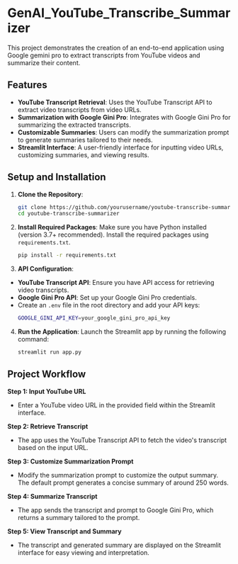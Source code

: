 # GenAI_YouTube_Transcribe_Summarizer

This project demonstrates the creation of an end-to-end application using Google gemini pro to extract transcripts from YouTube videos and summarize their content.

## Features

- **YouTube Transcript Retrieval**: Uses the YouTube Transcript API to extract video transcripts from video URLs.
- **Summarization with Google Gini Pro**: Integrates with Google Gini Pro for summarizing the extracted transcripts.
- **Customizable Summaries**: Users can modify the summarization prompt to generate summaries tailored to their needs.
- **Streamlit Interface**: A user-friendly interface for inputting video URLs, customizing summaries, and viewing results.

## Setup and Installation

1. **Clone the Repository**:
   ```bash
   git clone https://github.com/yourusername/youtube-transcribe-summarizer.git
   cd youtube-transcribe-summarizer
   ```

2. **Install Required Packages**:
   Make sure you have Python installed (version 3.7+ recommended). Install the required packages using `requirements.txt`.
   ```bash
   pip install -r requirements.txt
   ```

3. **API Configuration**:
-  **YouTube Transcript API**: Ensure you have API access for retrieving video transcripts.
-  **Google Gini Pro API**: Set up your Google Gini Pro credentials.
-  Create an `.env` file in the root directory and add your API keys:
   ```bash
   GOOGLE_GINI_API_KEY=your_google_gini_pro_api_key
   ```

4. **Run the Application**:
   Launch the Streamlit app by running the following command:
   ```bash
   streamlit run app.py
   ```

## Project Workflow

**Step 1: Input YouTube URL**
- Enter a YouTube video URL in the provided field within the Streamlit interface.

**Step 2: Retrieve Transcript**
- The app uses the YouTube Transcript API to fetch the video's transcript based on the input URL.

**Step 3: Customize Summarization Prompt**
- Modify the summarization prompt to customize the output summary. The default prompt generates a concise summary of around 250 words.
  
**Step 4: Summarize Transcript**
- The app sends the transcript and prompt to Google Gini Pro, which returns a summary tailored to the prompt.

**Step 5: View Transcript and Summary**
- The transcript and generated summary are displayed on the Streamlit interface for easy viewing and interpretation.
